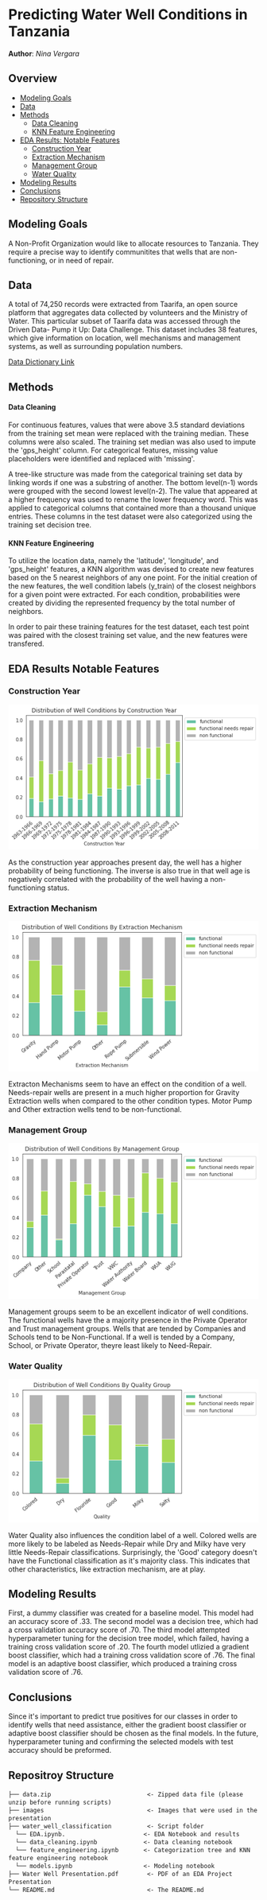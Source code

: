 # Predicting Water Well Conditions in Tanzania 
 
**Author**: *Nina Vergara*
  
## Overview
- [Modeling Goals](https://github.com/ninavergara605/Project-3/edit/main/README.md?plain=1#L21)
- [Data](https://github.com/ninavergara605/Project-3/edit/main/README.md?plain=1#L23)
- [Methods](https://github.com/ninavergara605/Project-3/edit/main/README.md?plain=1#L30)
  - [Data Cleaning](https://github.com/ninavergara605/Project-3/edit/main/README.md?plain=1#L33)
  - [KNN Feature Engineering](https://github.com/ninavergara605/Project-3/edit/main/README.md?plain=1#L38)
- [EDA Results: Notable Features](https://github.com/ninavergara605/Project-3/edit/main/README.md?plain=1#L43)
  - [Construction Year](https://github.com/ninavergara605/Project-3/edit/main/README.md?plain=1#L45)
  - [Extraction Mechanism](https://github.com/ninavergara605/Project-3/edit/main/README.md?plain=1#L50)
  - [Management Group](https://github.com/ninavergara605/Project-3/edit/main/README.md?plain=1#L56)
  - [Water Quality](https://github.com/ninavergara605/Project-3/edit/main/README.md?plain=1#L62)
- [Modeling Results](https://github.com/ninavergara605/Project-3/edit/main/README.md?plain=1#L69)
- [Conclusions](#https://github.com/ninavergara605/Project-3/edit/main/README.md?plain=1#L71)
- [Repository Structure](https://github.com/ninavergara605/Project-3/edit/main/README.md#L75)
  

## Modeling Goals
A Non-Profit Organization would like to allocate resources to Tanzania. They require a precise way to identify communitites that wells that are non-functioning, or in need of repair.
 
## Data
A total of 74,250 records were extracted from Taarifa, an open source platform that aggregates data collected by volunteers and the Ministry of Water. This particular subset of Taarifa data was accessed through the Driven Data- Pump it Up: Data Challenge. This dataset includes 38 features, which give information on location, well mechanisms and management systems, as well as surrounding population numbers.

  [Data Dictionary Link](https://github.com/ninavergara605/Project-3/blob/16c322c977093ea12eada9e761bcb97823783401/data_dictionary.txt)

    
    
## Methods
#### Data Cleaning
For continuous features, values that were above 3.5 standard deviations from the training set mean were replaced with the training median. These columns were also scaled. The training set median was also used to impute the 'gps_height' column. For categorical features, missing value placeholders were identified and replaced with 'missing'. 

A tree-like structure was made from the categorical training set data by linking words if one was a substring of another. The bottom level(n-1) words were grouped with the second lowest level(n-2). The value that appeared at a higher frequency was used to rename the lower frequency word. This was applied to categorical columns that contained more than a thousand unique entries. These columns in the test dataset were also categorized using the training set decision tree.

#### KNN Feature Engineering
To utilize the location data, namely the 'latitude', 'longitude', and 'gps_height' features, a KNN algorithm was devised to create new features based on the 5 nearest neighbors of any one point. For the initial creation of the new features, the well condition labels (y_train) of the closest neighbors for a given point were extracted. For each condition, probabilities were created by dividing the represented frequency by the total number of neighbors.

In order to pair these training features for the test dataset, each test point was paired with the closest training set value, and the new features were transfered.
    
## EDA Results Notable Features
 
### Construction Year
![images](https://github.com/ninavergara605/Project-3/blob/e93380f36bd3007db2ea35ba42ce1c2f8e7be318/images/construction%20year%20new.png)
 
As the construction year approaches present day, the well has a higher probability of being functioning. The inverse is also true in that well age is negatively correlated with the probability of the well having a non-functioning status.

### Extraction Mechanism
![image](https://github.com/ninavergara605/Project-3/blob/e93380f36bd3007db2ea35ba42ce1c2f8e7be318/images/Extraction%20Mechanism%20new.png)

Extracton Mechanisms seem to have an effect on the condition of a well. Needs-repair wells are present in a much higher proportion for Gravity Extraction wells when compared to the other condition types. Motor Pump and Other extraction wells tend to be non-functional.

 
### Management Group

![image](https://github.com/ninavergara605/Project-3/blob/e93380f36bd3007db2ea35ba42ce1c2f8e7be318/images/management%20new.png)

Management groups seem to be an excellent indicator of well conditions. The functional wells have the a majority presence in the Private Operator and Trust management groups. Wells that are tended by Companies and Schools tend to be Non-Functional. If a well is tended by a Company, School, or Private Operator, theyre least likely to Need-Repair.
 
### Water Quality

![image](https://github.com/ninavergara605/Project-3/blob/e93380f36bd3007db2ea35ba42ce1c2f8e7be318/images/Quality%20New.png)

Water Quality also influences the condition label of a well. Colored wells are more likely to be labeled as Needs-Repair while Dry and Milky have very little Needs-Repair classifications. Surprisingly, the 'Good' category doesn't have the Functional classification as it's majority class. This indicates that other characteristics, like extraction mechanism, are at play.
    
 
## Modeling Results
First, a dummy classifier was created for a baseline model. This model had an accuracy score of .33. The second model was a decision tree, which had a cross validation accuracy score of .70. The third model attempted hyperparameter tuning for the decision tree model, which failed, having a training cross validation score of .20. The fourth model utlizied a gradient boost classifier, which had a training cross validation score of .76. The final model is an adaptive boost classifier, which produced a training cross validation score of .76.

## Conclusions
Since it's important to predict true positives for our classes in order to identify wells that need assistance, either the gradient boost classifier or adaptive boost classifier should be chosen as the final models. In the future, hyperparameter tuning and confirming the selected models with test accuracy should be preformed.
    

## Repositroy Structure
 ```
├── data.zip                           <- Zipped data file (please unzip before running scripts)
├── images                             <- Images that were used in the presentation                                            
├── water_well_classification          <- Script folder
   └── EDA.ipynb.                      <- EDA Notebook and results
   └── data_cleaning.ipynb             <- Data cleaning notebook
   └── feature_engineering.ipynb       <- Categorization tree and KNN feature engineering notebook
   └── models.ipynb                    <- Modeling notebook
├── Water Well Presentation.pdf        <- PDF of an EDA Project Presentation                       
└── README.md                          <- The README.md

```
